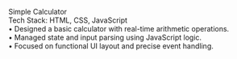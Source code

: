 
Simple Calculator
<br>
Tech Stack: HTML, CSS, JavaScript
<br>
•	Designed a basic calculator with real-time arithmetic operations.
<br>
•	Managed state and input parsing using JavaScript logic.
<br>
•	Focused on functional UI layout and precise event handling.
